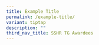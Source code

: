 ```yaml
---
title: Example Title
permalink: /example-title/
variant: tiptap
description: ""
third_nav_title: SSHR TG Awardees
---
```

